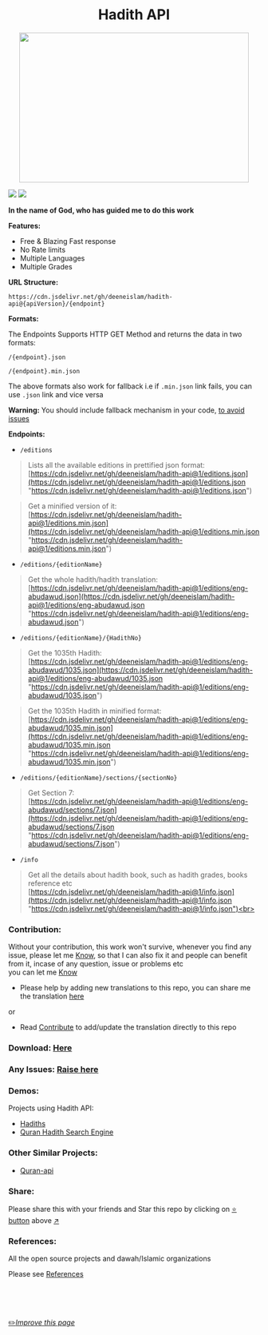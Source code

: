 <h1 align="center">Hadith API</h1>

<p align="center">
  <img width="460" height="300" src="https://github.com/deeneislam/hadith-api/raw/1/hadith.jpg">
</p>

[![](https://data.jsdelivr.com/v1/package/gh/deeneislam/hadith-api/badge)](https://www.jsdelivr.com/package/gh/deeneislam/hadith-api)
[![](https://data.jsdelivr.com/v1/package/gh/deeneislam/hadith-api/badge/rank)](https://www.jsdelivr.com/package/gh/deeneislam/hadith-api)


**In the name of God, who has guided me to do this work**


**Features:**
- Free & Blazing Fast response
- No Rate limits
- Multiple Languages
- Multiple Grades


**URL Structure:**

`https://cdn.jsdelivr.net/gh/deeneislam/hadith-api@{apiVersion}/{endpoint}`

**Formats:**

The Endpoints Supports HTTP GET Method and returns the data in  two formats:

`/{endpoint}.json`

`/{endpoint}.min.json`

The above formats also work for fallback i.e if `.min.json` link fails, you can use `.json` link and vice versa

**Warning:** You should include fallback mechanism in your code, [to avoid issues](https://github.com/deeneislam/hadith-api/issues/3)

**Endpoints:**

- `/editions`<br>
> Lists all the available editions in prettified json format:<br>
 [https://cdn.jsdelivr.net/gh/deeneislam/hadith-api@1/editions.json](https://cdn.jsdelivr.net/gh/deeneislam/hadith-api@1/editions.json "https://cdn.jsdelivr.net/gh/deeneislam/hadith-api@1/editions.json") <br>

> Get a minified version of it:<br>
[https://cdn.jsdelivr.net/gh/deeneislam/hadith-api@1/editions.min.json](https://cdn.jsdelivr.net/gh/deeneislam/hadith-api@1/editions.min.json "https://cdn.jsdelivr.net/gh/deeneislam/hadith-api@1/editions.min.json")

- `/editions/{editionName}`<br>
> Get the whole hadith/hadith translation:<br>
[https://cdn.jsdelivr.net/gh/deeneislam/hadith-api@1/editions/eng-abudawud.json](https://cdn.jsdelivr.net/gh/deeneislam/hadith-api@1/editions/eng-abudawud.json "https://cdn.jsdelivr.net/gh/deeneislam/hadith-api@1/editions/eng-abudawud.json") <br>

- `/editions/{editionName}/{HadithNo}` <br>
> Get the 1035th Hadith:<br>
[https://cdn.jsdelivr.net/gh/deeneislam/hadith-api@1/editions/eng-abudawud/1035.json](https://cdn.jsdelivr.net/gh/deeneislam/hadith-api@1/editions/eng-abudawud/1035.json "https://cdn.jsdelivr.net/gh/deeneislam/hadith-api@1/editions/eng-abudawud/1035.json")

> Get the 1035th Hadith in minified format:<br>
[https://cdn.jsdelivr.net/gh/deeneislam/hadith-api@1/editions/eng-abudawud/1035.min.json](https://cdn.jsdelivr.net/gh/deeneislam/hadith-api@1/editions/eng-abudawud/1035.min.json "https://cdn.jsdelivr.net/gh/deeneislam/hadith-api@1/editions/eng-abudawud/1035.min.json")

- `/editions/{editionName}/sections/{sectionNo}` <br>
> Get Section 7:<br>
[https://cdn.jsdelivr.net/gh/deeneislam/hadith-api@1/editions/eng-abudawud/sections/7.json](https://cdn.jsdelivr.net/gh/deeneislam/hadith-api@1/editions/eng-abudawud/sections/7.json "https://cdn.jsdelivr.net/gh/deeneislam/hadith-api@1/editions/eng-abudawud/sections/7.json")


- `/info` <br>
> Get all the details about hadith book, such as hadith grades, books reference etc <br>
[https://cdn.jsdelivr.net/gh/deeneislam/hadith-api@1/info.json](https://cdn.jsdelivr.net/gh/deeneislam/hadith-api@1/info.json "https://cdn.jsdelivr.net/gh/deeneislam/hadith-api@1/info.json")<br>

### Contribution:
Without your contribution, this work won't survive, whenever you find any issue, please let me [Know](https://github.com/deeneislam/hadith-api/issues/new "Know"), so that I can also fix it and people can benefit from it, incase of any question, issue or problems etc<br> you can let me [Know](https://github.com/deeneislam/hadith-api/issues/new "Know")

- Please help by adding new translations to this repo, you can share me the translation [here](https://github.com/deeneislam/hadith-api/issues/new "here")

or
- Read [Contribute](https://github.com/deeneislam/hadith-api/blob/1/CONTRIBUTING.md "Contribute") to add/update the translation directly to this repo


### Download: [Here](https://github.com/deeneislam/hadith-api/blob/1/download.md)

### Any Issues: [Raise here](https://github.com/deeneislam/hadith-api/issues/new "Raise here")

### Demos:
Projects using Hadith API:
- [Hadiths](https://deeneislam.github.io/hadiths)
- [Quran Hadith Search Engine](https://deeneislam.github.io/quran-hadith-search/)

### Other Similar Projects:
- [Quran-api](https://github.com/deeneislam/quran-api)


### Share:
Please share this with your friends and Star this repo by clicking on [:star: button](#) above [:arrow_upper_right:](#)

### References:
All the open source projects and dawah/Islamic organizations

Please see [References](https://github.com/deeneislam/hadith-api/blob/1/References.md "References")


<br>
<br>
<br>

[:pencil2:*Improve this page*](https://github.com/deeneislam/hadith-api/edit/1/README.md)

